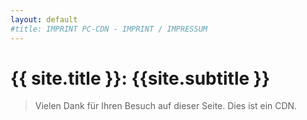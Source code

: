```yaml
---
layout: default
#title: IMPRINT PC-CDN - IMPRINT / IMPRESSUM 
---
```

<div id="home">

<h1> {{ site.title }}: {{site.subtitle }} </h1>

<blockquote>
<p><span id="more-8">Vielen Dank für Ihren Besuch auf dieser Seite. Dies ist ein CDN.</span></p>
</blockquote>
</div>
